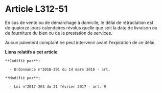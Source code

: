 # Article L312-51

En cas de vente ou de démarchage à domicile, le délai de rétractation est de quatorze jours calendaires révolus quelle que
soit la date de livraison ou de fourniture du bien ou de la prestation de services.

Aucun paiement comptant ne peut intervenir avant l'expiration de ce délai.

**Liens relatifs à cet article**

	**Codifié par**:

	  - Ordonnance n°2016-301 du 14 mars 2016 - art.

	**Modifié par**:

	  - Loi n°2017-203 du 21 février 2017 - art. 9
